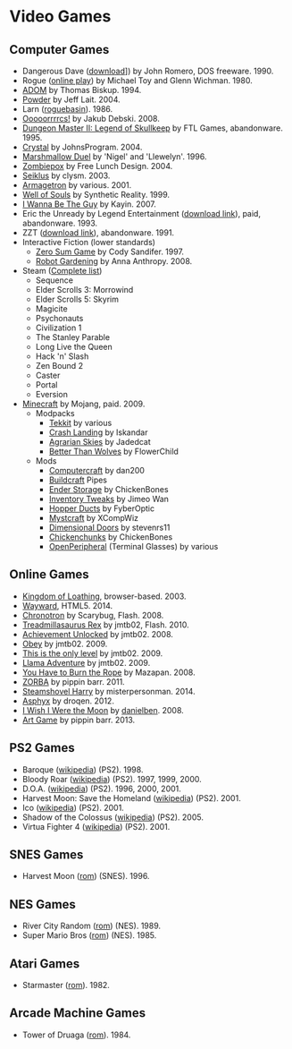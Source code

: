 Video Games
===========

Computer Games
--------------
- Dangerous Dave ([download](http://www.dosgamesarchive.com/download/dangerous-dave/)]) by John Romero, DOS freeware. 1990.
- Rogue ([online play](https://archive.org/details/msdos_Rogue_1983)) by Michael Toy and Glenn Wichman. 1980.
- [ADOM](http://www.ancardia.com/) by Thomas Biskup. 1994.
- [Powder](http://www.zincland.com/powder/?pagename=about) by Jeff Lait. 2004.
- Larn ([roguebasin](http://www.roguebasin.com/index.php?title=Larn)). 1986.
- [Ooooorrrrcs!](http://www.alamak0ta.republika.pl/orcs.html) by Jakub Debski. 2008.
- [Dungeon Master II: Legend of Skullkeep](http://dmweb.free.fr/?q=node/250) by FTL Games, abandonware. 1995.
- [Crystal](http://www.acoders.com/software/crystal-45) by JohnsProgram. 2004.
- [Marshmallow Duel](http://mduel2k5.spadgos.com/mduel96/) by 'Nigel' and 'Llewelyn'. 1996.
- [Zombiepox](http://www.acid-play.com/download/zombiepox) by Free Lunch Design. 2004.
- [Seiklus](http://www.autofish.net/clysm/art/video_games/seiklus/) by clysm. 2003.
- [Armagetron](http://armagetronad.org/) by various. 2001.
- [Well of Souls](http://www.synthetic-reality.com/wosHome.htm) by Synthetic Reality. 1999.
- [I Wanna Be The Guy](http://kayin.moe/iwbtg/) by Kayin. 2007.
- Eric the Unready by Legend Entertainment ([download link](http://www.abandonia.com/en/games/192/eric+the+unready.html)), paid, abandonware. 1993.
- ZZT ([download link](http://www.dosgamesarchive.com/download/zzt/)), abandonware. 1991.
- Interactive Fiction (lower standards)
    - [Zero Sum Game](http://ifdb.tads.org/viewgame?id=nzydrfu1rl2qkuop) by Cody Sandifer. 1997.
    - [Robot Gardening](http://ifdb.tads.org/viewgame?id=nkajyqultjxmiwe7) by Anna Anthropy. 2008.
- Steam ([Complete list](http://steamcommunity.com/profiles/76561198004400268/games/?tab=all))
    - Sequence
    - Elder Scrolls 3: Morrowind
    - Elder Scrolls 5: Skyrim
    - Magicite
    - Psychonauts
    - Civilization 1
    - The Stanley Parable
    - Long Live the Queen
    - Hack 'n' Slash
    - Zen Bound 2
    - Caster
    - Portal
    - Eversion
- [Minecraft](https://minecraft.net/) by Mojang, paid. 2009.
    - Modpacks
        - [Tekkit](http://www.technicpack.net/modpack/tekkitmain.552547) by various
        - [Crash Landing](http://crashlanding.wildwestscifi.net/) by Iskandar
        - [Agrarian Skies](http://ftbwiki.org/Agrarian_Skies) by Jadedcat
        - [Better Than Wolves](http://www.minecraftforum.net/forums/mapping-and-modding/minecraft-mods/1272992-better-than-wolves-now-with-blunt-force-trauma) by FlowerChild
    - Mods
        - [Computercraft](http://www.computercraft.info/) by dan200
        - [Buildcraft](http://www.mod-buildcraft.com/) Pipes
        - [Ender Storage](http://chickenbones.net/Pages/links.html) by ChickenBones
        - [Inventory Tweaks](https://inventory-tweaks.readthedocs.org/en/latest/) by Jimeo Wan
        - [Hopper Ducts](http://www.minecraftforum.net/forums/mapping-and-modding/minecraft-mods/1291075-1-5-x-1-6-x-1-7-x-1-8-hopper-ducts-mod) by FyberOptic
        - [Mystcraft](http://binarymage.com/wiki/) by XCompWiz
        - [Dimensional Doors](http://www.minecraftforum.net/forums/mapping-and-modding/minecraft-mods/1287583-dimensional-doors-v2-2-4) by stevenrs11
        - [Chickenchunks](http://chickenbones.net/Pages/links.html) by ChickenBones
        - [OpenPeripheral](http://openmods.info/) (Terminal Glasses) by various

Online Games
------------
- [Kingdom of Loathing](http://www.kingdomofloathing.com/login.php?loginid=75bab57408db47bbb0476294732cac1b), browser-based. 2003.
- [Wayward](http://www.unlok.ca/wayward/), HTML5. 2014.
- [Chronotron](http://www.kongregate.com/games/scarybug/chronotron) by Scarybug, Flash. 2008.
- [Treadmillasaurus Rex](http://jmtb02.com/treadmillasaurus-rex/) by jmtb02, Flash. 2010.
- [Achievement Unlocked](http://jmtb02.com/achievementunlocked/) by jmtb02. 2008.
- [Obey](http://jmtb02.com/obey-the-game/) by jmtb02. 2009.
- [This is the only level](http://jmtb02.com/this-is-the-only-level/) by jmtb02. 2009.
- [Llama Adventure](http://jmtb02.com/llama-adventure/) by jmtb02. 2009.
- [You Have to Burn the Rope](http://www.kongregate.com/games/mazapan/you-have-to-burn-the-rope) by Mazapan. 2008.
- [ZORBA](http://www.pippinbarr.com/games/zorba/Zorba.html) by pippin barr. 2011.
- [Steamshovel Harry](http://www.kongregate.com/games/misterpersonman/steamshovel-harry) by misterpersonman. 2014.
- [Asphyx](http://dl.droqbox.com/asphyx/) by droqen. 2012.
- [I Wish I Were the Moon](http://www.kongregate.com/games/danielben/i-wish-i-were-the-moon) by [danielben](http://www.ludomancy.com/blog/). 2008.
- [Art Game](http://www.pippinbarr.com/2013/02/04/art-game/) by pippin barr. 2013.

PS2 Games
---------
- Baroque ([wikipedia](http://en.wikipedia.org/wiki/Baroque_%28video_game%29)) (PS2). 1998.
- Bloody Roar ([wikipedia](http://en.wikipedia.org/wiki/Bloody_Roar)) (PS2). 1997, 1999, 2000.
- D.O.A. ([wikipedia](http://en.wikipedia.org/wiki/Dead_or_Alive_(series))) (PS2). 1996, 2000, 2001.
- Harvest Moon: Save the Homeland ([wikipedia](http://en.wikipedia.org/wiki/Harvest_Moon:_Save_the_Homeland)) (PS2). 2001.
- Ico ([wikipedia](http://en.wikipedia.org/wiki/Ico)) (PS2). 2001.
- Shadow of the Colossus ([wikipedia](http://en.wikipedia.org/wiki/Shadow_of_the_Colossus)) (PS2). 2005.
- Virtua Fighter 4 ([wikipedia](http://en.wikipedia.org/wiki/Virtua_Fighter_4)) (PS2). 2001.

SNES Games
----------
- Harvest Moon ([rom](http://www.emuparadise.me/Super_Nintendo_Entertainment_System_%28SNES%29_ROMs/Harvest_Moon_%28USA%29/33964)) (SNES). 1996.

NES Games
---------
- River City Random ([rom](http://www.emuparadise.me/Nintendo_Entertainment_System_ROMs/River_City_Ransom_%28USA%29/56689)) (NES). 1989.
- Super Mario Bros ([rom](http://www.emuparadise.me/Nintendo_Entertainment_System_ROMs/Super_Mario_Bros._%28Japan,_USA%29/57098)) (NES). 1985.

Atari Games
-----------
- Starmaster ([rom](http://coolrom.com/roms/atari2600/16127/Starmaster.php)). 1982.

Arcade Machine Games
--------------------
- Tower of Druaga ([rom](http://www.emuparadise.me/M.A.M.E._-_Multiple_Arcade_Machine_Emulator_ROMs/Tower_of_Druaga_%28New_Ver.%29/17544)). 1984.
